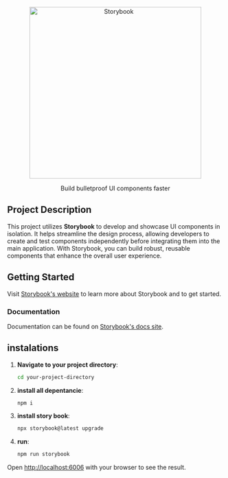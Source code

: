 <p align="center">
  <a href="https://storybook.js.org/">
    <picture>
      <source media="(prefers-color-scheme: dark)" srcset="https://user-images.githubusercontent.com/263385/199832481-bbbf5961-6a26-481d-8224-51258cce9b33.png">
      <img src="https://user-images.githubusercontent.com/321738/63501763-88dbf600-c4cc-11e9-96cd-94adadc2fd72.png" alt="Storybook" width="400" />
    </picture>
    
  </a>
  
</p>

<p align="center">Build bulletproof UI components faster</p>

## Project Description

This project utilizes **Storybook** to develop and showcase UI components in isolation. It helps streamline the design process, allowing developers to create and test components independently before integrating them into the main application. With Storybook, you can build robust, reusable components that enhance the overall user experience.



## Getting Started

Visit [Storybook's website](https://storybook.js.org) to learn more about Storybook and to get started.

### Documentation

Documentation can be found on [Storybook's docs site](https://storybook.js.org/docs).

## instalations

1. **Navigate to your project directory**:
   ```bash
   cd your-project-directory

2. **install all depentancie**:
   ```bash
   npm i

2. **install story book**:
    ```bash
    npx storybook@latest upgrade

2. **run**:
    ```bash
    npm run storybook

Open [http://localhost:6006](http://localhost:6006) with your browser to see the result.





  
